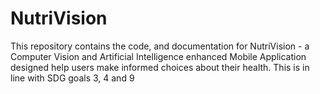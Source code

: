 # NutriVision
This repository contains the code, and documentation for NutriVision - a Computer Vision and Artificial Intelligence enhanced Mobile Application designed help users make informed choices about their health. This is in line with SDG goals 3, 4 and 9
